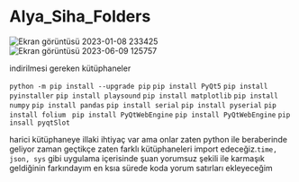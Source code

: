 # Alya_Siha_Folders
![Ekran görüntüsü 2023-01-08 233425](https://user-images.githubusercontent.com/92324388/211218066-6afd6c4b-a94b-497e-a7d4-95e447979d5e.png)
![Ekran görüntüsü 2023-06-09 125757](https://github.com/ibrahimeth/Alya_Siha_Folders/assets/92324388/51baea7c-d7f9-4b58-bf2f-cec27c2350a4)



<p>indirilmesi gereken kütüphaneler</p>
<code>python -m pip install --upgrade pip</code>
<code>pip install PyQt5</code>
<code>pip install pyinstaller</code>
<code>pip install playsound</code>
<code>pip install matplotlib</code>
<code>pip install numpy</code>
<code>pip install pandas</code>
<code>pip install serial</code>
<code>pip install pyserial</code>
<code>pip install folium </code>
<code>pip install PyQtWebEngine</code>
<code>pip install PyQtWebEngine</code>
<code>pip insall pyqtSlot</code>
<br>
<p>harici kütüphaneye illaki ihtiyaç var ama onlar zaten python ile beraberinde geliyor zaman geçtikçe zaten farklı kütüphaneleri import edeceğiz.<code>time, json, sys</code> 
gibi uygulama içerisinde şuan yorumsuz şekili ile karmaşık geldiğinin farkındayım en ksıa sürede koda yorum satırları ekleyeceğim</p> 
